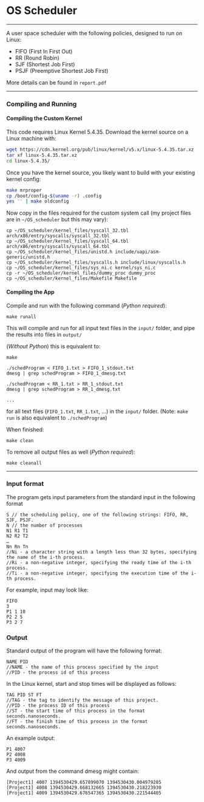 # OS Scheduler
<hr>

A user space scheduler with the following policies, designed to run on Linux:

- FIFO (First In First Out)
- RR (Round Robin)
- SJF (Shortest Job First)
- PSJF (Preemptive Shortest Job First)

More details can be found in `report.pdf`

<hr>

### Compiling and Running

#### Compiling the Custom Kernel

This code requires Linux Kernel 5.4.35. Download the kernel source on a Linux machine with:

```bash
wget https://cdn.kernel.org/pub/linux/kernel/v5.x/linux-5.4.35.tar.xz
tar xf linux-5.4.35.tar.xz
cd linux-5.4.35/
```

Once you have the kernel source, you likely want to build with your existing kernel config:

```bash
make mrproper
cp /boot/config-$(uname -r) .config
yes '' | make oldconfig
```

Now copy in the files required for the custom system call (my project files are in `~/OS_scheduler` but this may vary):

```bash\
cp ~/OS_scheduler/kernel_files/syscall_32.tbl arch/x86/entry/syscalls/syscall_32.tbl
cp ~/OS_scheduler/kernel_files/syscall_64.tbl arch/x86/entry/syscalls/syscall_64.tbl
cp ~/OS_scheduler/kernel_files/unistd.h include/uapi/asm-generic/unistd.h
cp ~/OS_scheduler/kernel_files/syscalls.h include/linux/syscalls.h
cp ~/OS_scheduler/kernel_files/sys_ni.c kernel/sys_ni.c
cp -r ~/OS_scheduler/kernel_files/dummy_proc dummy_proc
cp ~/OS_scheduler/kernel_files/Makefile Makefile
```


#### Compiling the App

Compile and run with the following command (*Python required*):
```
make runall
```
This will compile and run for all input text files in the `input/` folder, and pipe the results into files in `output/`


(*Without Python*) this is equivalent to:
```
make

./schedProgram < FIFO_1.txt > FIFO_1_stdout.txt
dmesg | grep schedProgram > FIFO_1_dmesg.txt

./schedProgram < RR_1.txt > RR_1_stdout.txt
dmesg | grep schedProgram > RR_1_dmesg.txt

...
```
for all text files (`FIFO_1.txt`, `RR_1.txt`, ...) in the `input/` folder. (Note: `make run` is also equivalent to `./schedProgram`)

When finished:
```
make clean
```

To remove all output files as well (*Python required*):
```
make cleanall
```

<hr>

### Input format

The program gets input parameters from the standard input in the following format
```
S // the scheduling policy, one of the following strings: FIFO, RR, SJF, PSJF.
N // the number of processes
N1 R1 T1
N2 R2 T2
…
Nn Rn Tn
//Ni - a character string with a length less than 32 bytes, specifying the name of the i-th process.
//Ri - a non-negative integer, specifying the ready time of the i-th process.
//Ti - a non-negative integer, specifying the execution time of the i-th process.
```

For example, input may look like:
```
FIFO
3
P1 1 10
P2 2 5
P3 2 7
```


### Output

Standard output of the program will have the following format:
```
NAME PID
//NAME - the name of this process specified by the input
//PID - the process id of this process
```

In the Linux kernel, start and stop times will be displayed as follows:
```
TAG PID ST FT
//TAG - the tag to identify the message of this project.
//PID - the process ID of this process
//ST - the start time of this process in the format seconds.nanoseconds.
//FT - the finish time of this process in the format seconds.nanoseconds.
```

An example output:
```
P1 4007
P2 4008
P3 4009
```

And output from the command dmesg might contain:
```
[Project1] 4007 1394530429.657899070 1394530430.004979285
[Project1] 4008 1394530429.668132665 1394530430.218223930
[Project1] 4009 1394530429.676547365 1394530430.221544405
```
